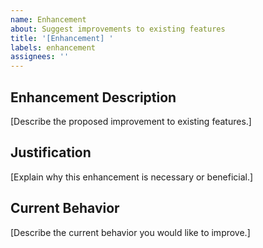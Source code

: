 ```yaml
---
name: Enhancement
about: Suggest improvements to existing features
title: '[Enhancement] '
labels: enhancement
assignees: ''
---
```


## Enhancement Description

[Describe the proposed improvement to existing features.]

## Justification

[Explain why this enhancement is necessary or beneficial.]

## Current Behavior

[Describe the current behavior you would like to improve.]
